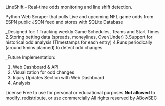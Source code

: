 LineShift – Real-time odds monitoring and line shift detection.

Python Web Scraper that pulls Live and upcoming NFL game odds from ESPN public JSON feed and stores with SQLite Database

_Designed for:
1.Tracking weekly Game Schedules, Teams and Start Times 
2.Storing betting data (spreads, moneylines, Over/Under)
3.Support for historical odd analysis (TImestamps for each entry)
4.Runs periodically (around 5mins planned) to detect odd changes

_Future Implementation:
1. Web Dashboard & API
2. Visualization for odd changes
3. Injury Updates Section with Web Dashboard
4. Analysis

License
Free to use for personal or educational purposes
**Not allowed** to modify, redistribute, or use commercially
All rights reserved by ABowSEC

